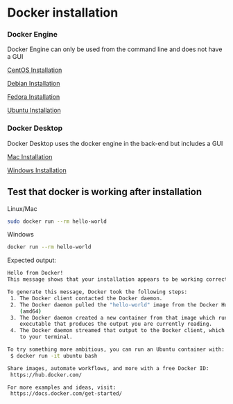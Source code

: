 # Docker installation

### Docker Engine

Docker Engine can only be used from the command line and does not have a GUI

[CentOS Installation](https://docs.docker.com/engine/install/centos/)

[Debian Installation](https://docs.docker.com/engine/install/debian/)

[Fedora Installation](https://docs.docker.com/engine/install/fedora/)

[Ubuntu Installation](https://docs.docker.com/engine/install/ubuntu/)

### Docker Desktop

Docker Desktop uses the docker engine in the back-end but includes a GUI

[Mac Installation](https://docs.docker.com/desktop/install/mac-install/)

[Windows Installation](https://docs.docker.com/desktop/install/windows-install/)

## Test that docker is working after installation

Linux/Mac
```sh
sudo docker run --rm hello-world
```

Windows
```sh
docker run --rm hello-world
```

Expected output:

```sh
Hello from Docker!
This message shows that your installation appears to be working correctly.

To generate this message, Docker took the following steps:
 1. The Docker client contacted the Docker daemon.
 2. The Docker daemon pulled the "hello-world" image from the Docker Hub.
    (amd64)
 3. The Docker daemon created a new container from that image which runs the
    executable that produces the output you are currently reading.
 4. The Docker daemon streamed that output to the Docker client, which sent it
    to your terminal.

To try something more ambitious, you can run an Ubuntu container with:
 $ docker run -it ubuntu bash

Share images, automate workflows, and more with a free Docker ID:
 https://hub.docker.com/

For more examples and ideas, visit:
 https://docs.docker.com/get-started/
```
